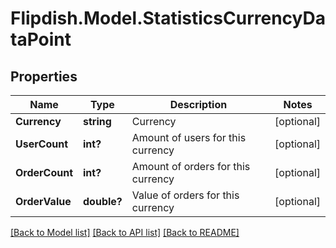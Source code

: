 # Flipdish.Model.StatisticsCurrencyDataPoint
## Properties

Name | Type | Description | Notes
------------ | ------------- | ------------- | -------------
**Currency** | **string** | Currency | [optional] 
**UserCount** | **int?** | Amount of users for this currency | [optional] 
**OrderCount** | **int?** | Amount of orders for this currency | [optional] 
**OrderValue** | **double?** | Value of orders for this currency | [optional] 

[[Back to Model list]](../README.md#documentation-for-models) [[Back to API list]](../README.md#documentation-for-api-endpoints) [[Back to README]](../README.md)

